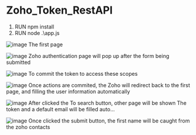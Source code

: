 # Zoho_Token_RestAPI
1. RUN npm install
2. RUN node .\app.js

![image](https://user-images.githubusercontent.com/112144958/206934729-ad9a4f2a-6427-4829-be34-3424415f20cf.png)
The first page

![image](https://user-images.githubusercontent.com/112144958/206936068-69e33ce9-8af3-4222-bde4-1c6c1f6a6b70.png)
Zoho authentication page will pop up after the form being submitted

![image](https://user-images.githubusercontent.com/112144958/206936125-2c9f9950-a3a8-4cb9-8bdf-8ab654d57117.png)
To commit the token to access these scopes

![image](https://user-images.githubusercontent.com/112144958/206936197-1ef52e9e-d055-490d-afc9-2cf321595d3a.png)
Once actions are commited, the Zoho will redirect back to the first page, and filling the user information automatically

![image](https://user-images.githubusercontent.com/112144958/206936354-dec85952-f38b-4e1a-a84e-ff25278b7cc8.png)
After clicked the To search button, other page will be shown
The token and a default email will be filled auto...

![image](https://user-images.githubusercontent.com/112144958/206936370-5120d916-26fb-40a3-8fc9-89a7efcb07eb.png)
Once clicked the submit button, the first name will be caught from the zoho contacts



